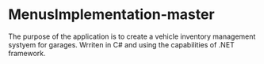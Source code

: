 # MenusImplementation-master
The purpose of the application is to create a vehicle inventory management systyem for garages.
Wrriten in C# and using the capabilities of .NET framework.
